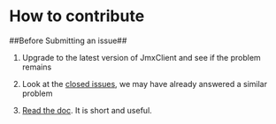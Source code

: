 # How to contribute #

##Before Submitting an issue##

1. Upgrade to the latest version of JmxClient and see if the problem remains

2. Look at the [closed issues](https://github.com/jmrenouard/jmxclient/issues?state=closed), we may have already answered a similar problem

3. [Read the doc](https://github.com/jmrenouard/jmxclient/). It is short and useful.
